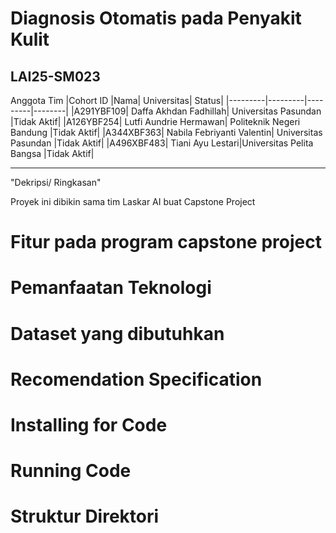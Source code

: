 # Diagnosis Otomatis pada Penyakit Kulit 
## LAI25-SM023
Anggota Tim
|Cohort ID	|Nama|	Universitas| Status|
|---------|---------|---------|--------|
|A291YBF109|	Daffa Akhdan Fadhillah|	Universitas Pasundan |Tidak Aktif|
|A126YBF254|	Lutfi Aundrie Hermawan|	Politeknik Negeri  Bandung |Tidak Aktif|
|A344XBF363|	Nabila Febriyanti Valentin|	 Universitas Pasundan |Tidak Aktif|
|A496XBF483|	Tiani Ayu Lestari|Universitas Pelita Bangsa |Tidak Aktif|

-------------
"Dekripsi/ Ringkasan"

Proyek ini dibikin sama tim Laskar AI buat Capstone Project

# Fitur pada program capstone project

# Pemanfaatan Teknologi 

# Dataset yang dibutuhkan

# Recomendation Specification

# Installing for Code

# Running Code

# Struktur Direktori

# 
